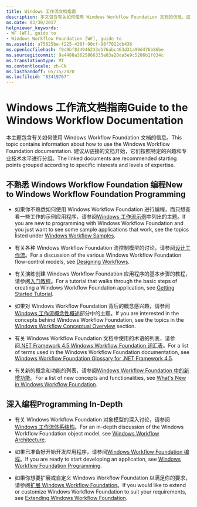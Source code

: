 ```yaml
---
title: Windows 工作流文档指南
description: 本文包含有关如何使用 Windows Workflow Foundation 文档的信息，这些信息根据兴趣和专业知识水平分组。
ms.date: 03/30/2017
helpviewer_keywords:
- WF [WF], guide to
- Windows Workflow Foundation [WF], guide to
ms.assetid: a75025be-f225-430f-90cf-98f7022db436
ms.openlocfilehash: f9d9bf834946233e176abc463d31a99d476b86be
ms.sourcegitcommit: 9a4488a3625866335e83a20da5e9c5286b1f034c
ms.translationtype: MT
ms.contentlocale: zh-CN
ms.lasthandoff: 05/15/2020
ms.locfileid: "83419767"
---
```

# <a name="guide-to-the-windows-workflow-documentation"></a><span data-ttu-id="6d644-103">Windows 工作流文档指南</span><span class="sxs-lookup"><span data-stu-id="6d644-103">Guide to the Windows Workflow Documentation</span></span>
<span data-ttu-id="6d644-104">本主题包含有关如何使用 Windows Workflow Foundation 文档的信息。</span><span class="sxs-lookup"><span data-stu-id="6d644-104">This topic contains information about how to use the Windows Workflow Foundation documentation.</span></span> <span data-ttu-id="6d644-105">建议从链接的文档开始，它们按照特定的兴趣和专业技术水平进行分组。</span><span class="sxs-lookup"><span data-stu-id="6d644-105">The linked documents are recommended starting points grouped according to specific interests and levels of expertise.</span></span>  
  
## <a name="new-to-windows-workflow-foundation-programming"></a><span data-ttu-id="6d644-106">不熟悉 Windows Workflow Foundation 编程</span><span class="sxs-lookup"><span data-stu-id="6d644-106">New to Windows Workflow Foundation Programming</span></span>  
  
- <span data-ttu-id="6d644-107">如果你不熟悉如何使用 Windows Workflow Foundation 进行编程，而只想查看一些工作的示例应用程序，请参阅[Windows 工作流示例](./samples/index.md)中列出的主题。</span><span class="sxs-lookup"><span data-stu-id="6d644-107">If you are new to programming with Windows Workflow Foundation and you just want to see some sample applications that work, see the topics listed under [Windows Workflow Samples](./samples/index.md).</span></span>  
  
- <span data-ttu-id="6d644-108">有关各种 Windows Workflow Foundation 流控制模型的讨论，请参阅[设计工作流](designing-workflows.md)。</span><span class="sxs-lookup"><span data-stu-id="6d644-108">For a discussion of the various Windows Workflow Foundation flow-control models, see [Designing Workflows](designing-workflows.md).</span></span>  
  
- <span data-ttu-id="6d644-109">有关演练创建 Windows Workflow Foundation 应用程序的基本步骤的教程，请参阅[入门教程](getting-started-tutorial.md)。</span><span class="sxs-lookup"><span data-stu-id="6d644-109">For a tutorial that walks through the basic steps of creating a Windows Workflow Foundation application, see [Getting Started Tutorial](getting-started-tutorial.md).</span></span>  
  
- <span data-ttu-id="6d644-110">如果对 Windows Workflow Foundation 背后的概念感兴趣，请参阅[Windows 工作流概念性概述](conceptual-overview.md)部分中的主题。</span><span class="sxs-lookup"><span data-stu-id="6d644-110">If you are interested in the concepts behind Windows Workflow Foundation, see the topics in the [Windows Workflow Conceptual Overview](conceptual-overview.md) section.</span></span>  
  
- <span data-ttu-id="6d644-111">有关 Windows Workflow Foundation 文档中使用的术语的列表，请参阅[.NET Framework 4.5 Windows Workflow Foundation 词汇表](glossary.md)。</span><span class="sxs-lookup"><span data-stu-id="6d644-111">For a list of terms used in the Windows Workflow Foundation documentation, see [Windows Workflow Foundation Glossary for .NET Framework 4.5](glossary.md).</span></span>  
  
- <span data-ttu-id="6d644-112">有关新的概念和功能的列表，请参阅[Windows Workflow Foundation 中的新增功能](whats-new.md)。</span><span class="sxs-lookup"><span data-stu-id="6d644-112">For a list of new concepts and functionalities, see [What's New in Windows Workflow Foundation](whats-new.md).</span></span>  
  
## <a name="programming-in-depth"></a><span data-ttu-id="6d644-113">深入编程</span><span class="sxs-lookup"><span data-stu-id="6d644-113">Programming In-Depth</span></span>  
  
- <span data-ttu-id="6d644-114">有关 Windows Workflow Foundation 对象模型的深入讨论，请参阅[Windows 工作流体系结构](architecture.md)。</span><span class="sxs-lookup"><span data-stu-id="6d644-114">For an in-depth discussion of the Windows Workflow Foundation object model, see [Windows Workflow Architecture](architecture.md).</span></span>  
  
- <span data-ttu-id="6d644-115">如果已准备好开始开发应用程序，请参阅[Windows Workflow Foundation 编程](programming.md)。</span><span class="sxs-lookup"><span data-stu-id="6d644-115">If you are ready to start developing an application, see [Windows Workflow Foundation Programming](programming.md).</span></span>  
  
- <span data-ttu-id="6d644-116">如果你想要扩展或自定义 Windows Workflow Foundation 以满足你的要求，请参阅[扩展 Windows Workflow Foundation](extend.md)。</span><span class="sxs-lookup"><span data-stu-id="6d644-116">If you would like to extend or customize Windows Workflow Foundation to suit your requirements, see [Extending Windows Workflow Foundation](extend.md).</span></span>

